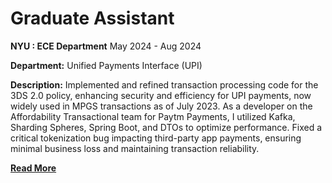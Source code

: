 # Graduate Assistant
**NYU : ECE Department**
May 2024 - Aug 2024
<br>

**Department:** Unified Payments Interface (UPI)
<br>

**Description:** Implemented and refined transaction processing code for the 3DS 2.0 policy, enhancing security and efficiency for UPI payments, now widely used in MPGS transactions as of July 2023. As a developer on the Affordability Transactional team for Paytm Payments, I utilized Kafka, Sharding Spheres, Spring Boot, and DTOs to optimize performance. Fixed a critical tokenization bug impacting third-party app payments, ensuring minimal business loss and maintaining transaction reliability.
<br>

**[Read More](../pages/experience.html)**

<!-- **[<i class="fa-solid fa-circle-info"></i> Learn More](../pages/experience.html)** -->
